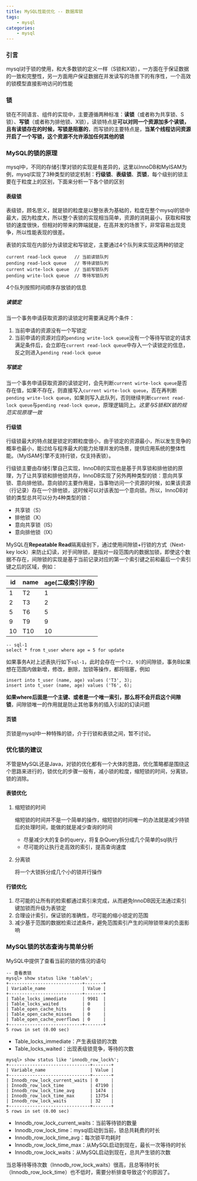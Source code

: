 ```yaml
---
title: MySQL性能优化 -- 数据库锁
tags: 
    - mysql
categories: 
    - mysql
---
```


### 引言

mysql对于锁的使用，和大多数锁的定义一样（S锁和X锁），一方面在于保证数据的一致和完整性，另一方面用户保证数据在并发读写的场景下的有序性，一个高效的锁模型直接影响访问的性能

### 锁

锁在不同语言、组件的实现中，主要遵循两种标准：**读锁**（或者称为共享锁、S锁）、**写锁**（或者称为排他锁、X锁），读锁特点是**可以对同一个资源加多个读锁，且有读锁存在的时候，写锁是阻塞的**，而写锁的主要特点是，**当某个线程访问资源开启了一个写锁，这个资源不允许添加任何其他的锁**

### MySQL的锁的原理

mysql中，不同的存储引擎对锁的实现是有差异的，这里以InnoDB和MyISAM为例，mysql实现了3种类型的锁定机制：**行级锁**、**表级锁**、**页锁**，每个级别的锁主要在于粒度上的区别，下面来分析一下各个锁的区别

#### 表级锁

表级锁，顾名思义，就是锁的粒度是以整张表为基础的，粒度在整个mysql的锁中最大，因为粒度大，所以整个表锁的实现相当简单，资源的消耗最小，获取和释放锁的速度很快，但相对的带来的弊端就是，在高并发的场景下，非常容易出现竞争，所以性能表现的很差。

表锁的实现在内部分为读锁定和写锁定，主要通过4个队列来实现这两种的锁定

```shell
current read-lock queue   // 当前读锁队列
pending read-lock queue   // 等待读锁队列
current wirte-lock queue  // 当前写锁队列
pending write-lock queue  // 等待写锁队列
```

4个队列按照时间顺序存放锁的信息

##### 读锁定

当一个事务申请获取资源的读锁定时需要满足两个条件：

1. 当前申请的资源没有一个写锁定
2. 当前申请的资源对应的`pending write-lock queue`没有一个等待写锁定的请求满足条件后，会立即在`current read-lock queue`中存入一个读锁定的信息，反之则进入`pending read-lock queue`

##### 写锁定

当一个事务申请获取资源的读锁定时，会先判断`current wirte-lock queue`是否存在值，如果不存在，则直接写入`current wirte-lock queue`，否在再判断`pending write-lock queue`，如果则写入此队列，否则继续判断`current read-lock queue`与`pending read-lock queue`，原理逻辑同上。*这里与S锁和X锁的规范实现原理一致*

#### 行级锁

行级锁最大的特点就是锁定的颗粒度很小，由于锁定的资源最小，所以发生竞争的概率也最小，能过给与程序最大的能力处理并发的场景，提供应用系统的整体性能。（MyISAM引擎不支持行锁，仅支持表锁）。

行级锁主要由存储引擎自己实现，InnoDB的实现也是基于共享锁和排他锁的原理，为了让共享锁和排他锁共存，InnoDB实现了另外两种类型的锁：意向共享锁、意向排他锁。意向锁的主要作用是，当事物访问一个资源的时候，如果该资源（行记录）存在一个排他锁，这时候可以对该表加一个意向锁。所以，InnoDB对锁的类型总共可以分为4种类型的锁：

* 共享锁（S）
* 排他锁（X）
* 意向共享锁（IS）
* 意向排他锁（IX）

MySQL在**Repeatable Read**隔离级别下，通过使用间隙锁+行锁的方式（Next-key lock）来防止幻读，对于间隙锁，是指对一段范围内的数据加锁，即使这个数据不存在，间隙锁的实现是基于当前记录对应的第一个索引键之前和最后一个索引键之后的区域，例如：

| id   | name | age(二级索引字段) |
| ---- | ---- | ----------------- |
| 1    | T2   | 1                 |
| 2    | T3   | 2                 |
| 5    | T6   | 5                 |
| 9    | T9   | 9                 |
| 10   | T10  | 10                |

```mysql
-- sql-1
select * from t_user where age = 5 for update
```

如果事务A对上述表执行如下`sql-1`，此时会存在一个`(2, 9]`的间隙锁，事务B如果想在范围内做新增，修改，删除，加锁等操作，都将阻塞，例如

```mysql
insert into t_user (name, age) values ('T3', 3);
insert into t_user (name, age) values ('T6', 6);
```

**如果where后面是一个主键、或者是一个唯一索引，那么将不会开启这个间隙锁**，间隙锁唯一的作用就是防止其他事务的插入引起的幻读问题

#### 页锁

页锁是mysql中一种特殊的锁，介于行锁和表锁之间，暂不讨论。

### 优化锁的建议

不管是MySQL还是Java，对锁的优化都有一个大体的思路，优化策略都是围绕这个思路来进行的，锁优化的步骤一般有，减小锁的粒度，缩短锁的时间，分离锁，锁的消除。

#### 表锁优化

1. 缩短锁的时间

   缩短锁的时间并不是一个简单的操作，缩短锁的时间唯一的办法就是减少持锁后的处理时间，能做的就是减少查询的时间

   * 尽量减少大的复杂的query，将复杂Query拆分成几个简单的sql执行
   * 尽可能的让执行走高效的索引，提高查询速度

2. 分离锁

   将一个大锁拆分成几个小的锁并行操作

#### 行锁优化

1. 尽可能的让所有的检索都通过索引来完成，从而避免InnoDB因无法通过索引键加锁而升级为表锁定
2. 合理设计索引，保证锁的准确性，尽可能的缩小锁定的范围
3. 减少基于范围的数据检索过滤条件，避免范围索引产生的间隙锁带来的负面影响



### MySQL锁的状态查询与简单分析

MySQL中提供了查看当前的锁的情况的语句

```mysql
-- 查看表锁
mysql> show status like 'table%';
+----------------------------+-------+
| Variable_name              | Value |
+----------------------------+-------+
| Table_locks_immediate      | 9981  |
| Table_locks_waited         | 0     |
| Table_open_cache_hits      | 0     |
| Table_open_cache_misses    | 0     |
| Table_open_cache_overflows | 0     |
+----------------------------+-------+
5 rows in set (0.00 sec)
```

* Table_locks_immediate：产生表级锁的次数
* Table_locks_waited：出现表级锁竞争，等待的次数

```mysql
mysql> show status like 'innodb_row_lock%';
+-------------------------------+-------+
| Variable_name                 | Value |
+-------------------------------+-------+
| Innodb_row_lock_current_waits | 0     |
| Innodb_row_lock_time          | 47190 |
| Innodb_row_lock_time_avg      | 1474  |
| Innodb_row_lock_time_max      | 13754 |
| Innodb_row_lock_waits         | 32    |
+-------------------------------+-------+
5 rows in set (0.00 sec)
```

* Innodb_row_lock_current_waits：当前等待锁的数量
* Innodb_row_lock_time：mysql启动到当前，锁总共耗费的时长
* Innodb_row_lock_time_avg：每次锁平均耗时
* Innodb_row_lock_time_max：从MySQL启动到现在，最长一次等待的时长
* Innodb_row_lock_waits：从MySQL启动到现在，总共产生锁的次数

当总等待等待次数（Innodb_row_lock_waits）很高，且总等待时长（Innodb_row_lock_time）也不低时，需要分析排查导致这个的原因了。

